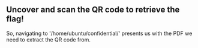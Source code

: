 ## Uncover and scan the QR code to retrieve the flag!

So, navigating to '/home/ubuntu/confidential/' presents us with the PDF we need to extract the QR code from.

